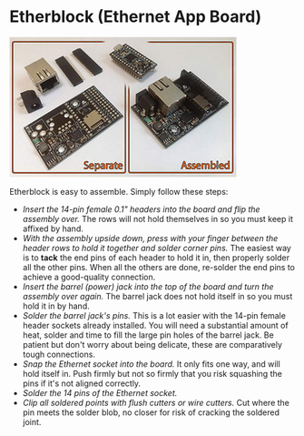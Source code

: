 # Etherblock (Ethernet App Board)

[ ![Etherblock assembly](https://github.com/OutbreakInc/Galago/blob/master/Hardware/AppBoards/EthernetAppBoard/photos/EthernetAppBoard-0BAC0404-assembled-small.jpg?raw=true) ](https://github.com/OutbreakInc/Galago/blob/master/Hardware/AppBoards/EthernetAppBoard/photos/EthernetAppBoard-0BAC0404-assembled.jpg?raw=true)

Etherblock is easy to assemble.  Simply follow these steps:

- *Insert the 14-pin female 0.1" headers into the board and flip the assembly over.*  The rows will not hold themselves in so you must keep it affixed by hand.
- *With the assembly upside down, press with your finger between the header rows to hold it together and solder corner pins.*  The easiest way is to **tack** the end pins of each header to hold it in, then properly solder all the other pins.  When all the others are done, re-solder the end pins to achieve a good-quality connection.
- *Insert the barrel (power) jack into the top of the board and turn the assembly over again.*  The barrel jack does not hold itself in so you must hold it in by hand.
- *Solder the barrel jack's pins.*  This is a lot easier with the 14-pin female header sockets already installed.  You will need a substantial amount of heat, solder and time to fill the large pin holes of the barrel jack.  Be patient but don't worry about being delicate, these are comparatively tough connections.
- *Snap the Ethernet socket into the board.*  It only fits one way, and will hold itself in.  Push firmly but not so firmly that you risk squashing the pins if it's not aligned correctly.
- *Solder the 14 pins of the Ethernet socket.*
- *Clip all soldered points with flush cutters or wire cutters.*  Cut where the pin meets the solder blob, no closer for risk of cracking the soldered joint.
